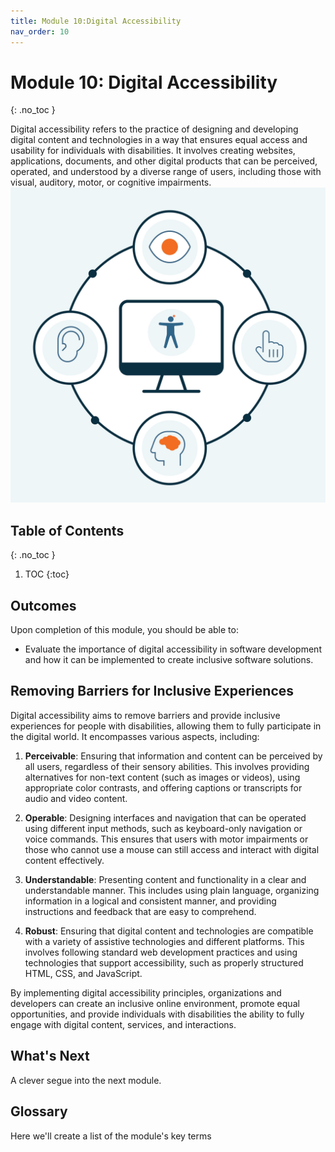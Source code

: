 ```yaml
---
title: Module 10:Digital Accessibility
nav_order: 10
---
```


<!-- prettier-ignore-start -->

# Module 10: Digital Accessibility
{: .no_toc }

Digital accessibility refers to the practice of designing and developing digital content and technologies in a way that ensures equal access and usability for individuals with disabilities. It involves creating websites, applications, documents, and other digital products that can be perceived, operated, and understood by a diverse range of users, including those with visual, auditory, motor, or cognitive impairments. ![Accessibility](access.JPG)

## Table of Contents
{: .no_toc }

1. TOC
{:toc}

<!-- prettier-ignore-end -->

## Outcomes

Upon completion of this module, you should be able to:

- Evaluate the importance of digital accessibility in software development and how it can be implemented to create inclusive software solutions.

## Removing Barriers for Inclusive Experiences

Digital accessibility aims to remove barriers and provide inclusive experiences for people with disabilities, allowing them to fully participate in the digital world. It encompasses various aspects, including:

1. **Perceivable**: Ensuring that information and content can be perceived by all users, regardless of their sensory abilities. This involves providing alternatives for non-text content (such as images or videos), using appropriate color contrasts, and offering captions or transcripts for audio and video content.

1. **Operable**: Designing interfaces and navigation that can be operated using different input methods, such as keyboard-only navigation or voice commands. This ensures that users with motor impairments or those who cannot use a mouse can still access and interact with digital content effectively.

1. **Understandable**: Presenting content and functionality in a clear and understandable manner. This includes using plain language, organizing information in a logical and consistent manner, and providing instructions and feedback that are easy to comprehend.

1. **Robust**: Ensuring that digital content and technologies are compatible with a variety of assistive technologies and different platforms. This involves following standard web development practices and using technologies that support accessibility, such as properly structured HTML, CSS, and JavaScript.

By implementing digital accessibility principles, organizations and developers can create an inclusive online environment, promote equal opportunities, and provide individuals with disabilities the ability to fully engage with digital content, services, and interactions.

## What's Next

A clever segue into the next module.

## Glossary

Here we'll create a list of the module's key terms
